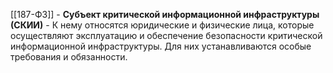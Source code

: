 [[187-ФЗ]] - **Cубъект критической информационной инфраструктуры (СКИИ)** - К нему относятся юридические и физические лица, которые осуществляют эксплуатацию и обеспечение безопасности критической информационной инфраструктуры. Для них устанавливаются особые требования и обязанности.
